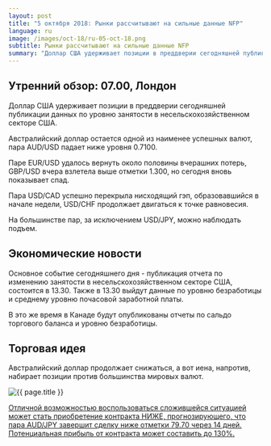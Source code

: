 ```yaml
---
layout: post
title: "5 октября 2018: Рынки рассчитывают на сильные данные NFP"
language: ru
image: /images/oct-18/ru-05-oct-18.png
subtitle: Рынки рассчитывают на сильные данные NFP
summary: "Доллар США удерживает позиции в преддверии сегодняшней публикации данных по уровню занятости в несельскохозяйственном секторе США"
---
```

## Утренний обзор: 07.00, Лондон
 
Доллар США удерживает позиции в преддверии сегодняшней публикации данных по уровню занятости в несельскохозяйственном секторе США.

Австралийский доллар остается одной из наименее успешных валют, пара AUD/USD падает ниже уровня 0.7100.

Паре EUR/USD удалось вернуть около половины вчерашних потерь, GBP/USD вчера взлетела выше отметки 1.300, но сегодня вновь показывает спад.

Пара USD/CAD успешно перекрыла нисходящий гэп, образовавшийся в начале недели, USD/CHF продолжает двигаться к точке равновесия.

На большинстве пар, за исключением USD/JPY, можно наблюдать подъем.
 
## Экономические новости
 
Основное событие сегодняшнего дня - публикация отчета по изменению занятости в несельскохозяйственном секторе США, состоится в 13.30. Также в 13.30 выйдут данные по уровню безработицы и среднему уровню почасовой заработной платы.

В это же время в Канаде будут опубликованы отчеты по сальдо торгового баланса и уровню безработицы.
 
## Торговая идея
 
Австралийский доллар продолжает снижаться, а вот иена, напротив, набирает позиции против большинства мировых валют.

<img src="{{ site.url }}/images/oct-18/ru-05-oct-18.png" alt="{{ page.title }}"  title="{{ page.title }}">

<a href="%LINK%%?currency=USD&market=forex&underlying=frxAUDJPY&formname=higherlower&duration_amount=14&duration_units=d&amount=10&amount_type=stake&expiry_type=duration&barrier=79.7" target="_blank">Отличной возможностью воспользоваться сложившейся ситуацией может стать приобретение контракта НИЖЕ, прогнозирующего, что пара AUD/JPY завершит сделку ниже отметки 79.70 через 14 дней. Потенциальная прибыль от контракта может составить до 130%.</a>
